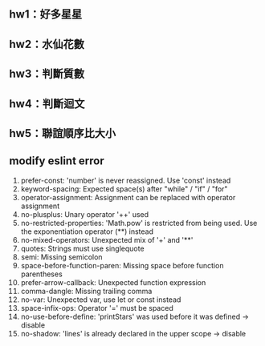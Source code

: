 ## hw1：好多星星

## hw2：水仙花數

## hw3：判斷質數

## hw4：判斷迴文

## hw5：聯誼順序比大小

## modify eslint error
1.  prefer-const: 'number' is never reassigned. Use 'const' instead
2.  keyword-spacing: Expected space(s) after "while" / "if" / "for"
3.  operator-assignment: Assignment can be replaced with operator assignment
4.  no-plusplus: Unary operator '++' used
5.  no-restricted-properties: 'Math.pow' is restricted from being used. Use the exponentiation operator (**) instead
6.  no-mixed-operators: Unexpected mix of '+' and '**'
7.  quotes: Strings must use singlequote
8.  semi: Missing semicolon
9.  space-before-function-paren: Missing space before function parentheses
10. prefer-arrow-callback: Unexpected function expression
11. comma-dangle: Missing trailing comma
12. no-var: Unexpected var, use let or const instead
13. space-infix-ops: Operator '=' must be spaced
14. no-use-before-define: 'printStars' was used before it was defined -> disable
15. no-shadow: 'lines' is already declared in the upper scope -> disable